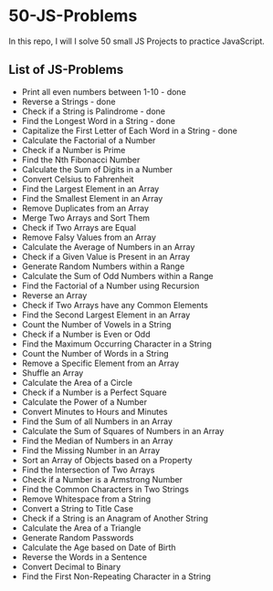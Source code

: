# 50-JS-Problems

In this repo, I will I solve 50 small JS Projects to practice JavaScript.

## List of JS-Problems

- Print all even numbers between 1-10 - done
- Reverse a Strings - done
- Check if a String is Palindrome - done
- Find the Longest Word in a String - done
- Capitalize the First Letter of Each Word in a String - done
- Calculate the Factorial of a Number
- Check if a Number is Prime
- Find the Nth Fibonacci Number
- Calculate the Sum of Digits in a Number
- Convert Celsius to Fahrenheit
- Find the Largest Element in an Array
- Find the Smallest Element in an Array
- Remove Duplicates from an Array
- Merge Two Arrays and Sort Them
- Check if Two Arrays are Equal
- Remove Falsy Values from an Array
- Calculate the Average of Numbers in an Array
- Check if a Given Value is Present in an Array
- Generate Random Numbers within a Range
- Calculate the Sum of Odd Numbers within a Range
- Find the Factorial of a Number using Recursion
- Reverse an Array
- Check if Two Arrays have any Common Elements
- Find the Second Largest Element in an Array
- Count the Number of Vowels in a String
- Check if a Number is Even or Odd
- Find the Maximum Occurring Character in a String
- Count the Number of Words in a String
- Remove a Specific Element from an Array
- Shuffle an Array
- Calculate the Area of a Circle
- Check if a Number is a Perfect Square
- Calculate the Power of a Number
- Convert Minutes to Hours and Minutes
- Find the Sum of all Numbers in an Array
- Calculate the Sum of Squares of Numbers in an Array
- Find the Median of Numbers in an Array
- Find the Missing Number in an Array
- Sort an Array of Objects based on a Property
- Find the Intersection of Two Arrays
- Check if a Number is a Armstrong Number
- Find the Common Characters in Two Strings
- Remove Whitespace from a String
- Convert a String to Title Case
- Check if a String is an Anagram of Another String
- Calculate the Area of a Triangle
- Generate Random Passwords
- Calculate the Age based on Date of Birth
- Reverse the Words in a Sentence
- Convert Decimal to Binary
- Find the First Non-Repeating Character in a String
